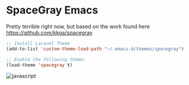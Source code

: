 # SpaceGray Emacs

Pretty terrible right now, but based on the work found here https://github.com/kkga/spacegray

``` lisp
;; Install Laravel Theme
(add-to-list 'custom-theme-load-path "~/.emacs.d/themes/spacegray")

;; Enable the following theme:
(load-theme 'spacegray t)
```

![javascript](https://raw.github.com/nhunzaker/spacegray-emacs/master/screenshots/sample.jpg)

